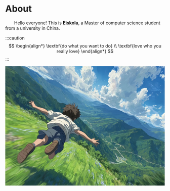 # About
&emsp;&emsp;Hello everyone! This is **Eiskola**, a Master of computer science student from a university in China. 

:::caution
$$
\begin{align*}
\textbf{do what you want to do} \\
\textbf{love who you really love}
\end{align*}
$$
:::

![](./images/image1.png)